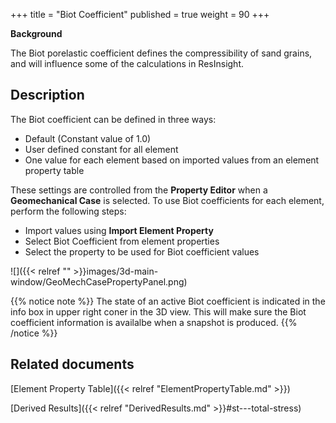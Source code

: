 +++
title = "Biot Coefficient"
published = true
weight = 90
+++


**Background**

The Biot porelastic coefficient defines the compressibility of sand grains, and will influence some of the calculations in ResInsight.

## Description
The Biot coefficient can be defined in three ways:

- Default (Constant value of 1.0)
- User defined constant for all element
- One value for each element based on imported values from an element property table

These settings are controlled from the **Property Editor** when a **Geomechanical Case** is selected. To use Biot coefficients for each element, perform the following steps:
- Import values using **Import Element Property**
- Select Biot Coefficient from element properties
- Select the property to be used for Biot coefficient values

![]({{< relref "" >}}images/3d-main-window/GeoMechCasePropertyPanel.png)

{{% notice note %}}
The state of an active Biot coefficient is indicated in the info box in upper right coner in the 3D view. This will  make sure the Biot coefficient information is availalbe when a snapshot is produced.
{{% /notice %}}

## Related documents

[Element Property Table]({{< relref "ElementPropertyTable.md" >}})

[Derived Results]({{< relref "DerivedResults.md" >}}#st---total-stress)